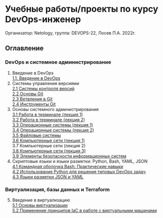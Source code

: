 # Учебные работы/проекты по курсу DevOps-инженер
Организатор: Netology, группа: DEVOPS-22, Лосев П.А. 2022г.
## Оглавление
### DevOps и системное администрирование
1. Введение в DevOps  
[1.1. Введение в DevOps](01-intro-01/README.md)
2. Системы управления версиями  
[2.1 Системы контроля версий](02-git-01-vcs/README.md)  
[2.2 Основы Git](02-git-02-base/README.md)  
[2.3 Ветвления в Git](02-git-03-branching/README.md)  
[2.4 Инструменты Git](02-git-04-tools/README.md)  
3. Основы системного администрирования  
[3.1 Работа в терминале (лекция 1)](03-sysadmin-01-terminal/README.md)  
[3.2 Работа в терминале (лекция 2)](03-sysadmin-02-terminal/README.md)  
[3.3 Операционные системы (лекция 1)](03-sysadmin-03-os/README.md)  
[3.4 Операционные системы (лекция 2)](03-sysadmin-04-os/README.md)  
[3.5 Файловые системы](03-sysadmin-05-fs/README.md)  
[3.6 Компьютерные сети (лекция 1)](03-sysadmin-06-net/README.md)  
3.7 Компьютерные сети (лекция 2)  
[3.8 Компьютерные сети (лекция 3)](03-sysadmin-08-net/README.md)  
[3.9 Элементы безопасности информационных систем](03-sysadmin-09-security/README.md)  
4. Скриптовые языки и языки разметки: Python, Bash, YAML, JSON  
[4.1 Командная оболочка Bash: Практические навыки](04-script-01-bash/README.md)  
[4.2 Использование Python для решения типовых DevOps задач](04-script-02-py/README.md)  
[4.3 Языки разметки JSON и YAML](04-script-03/README.md)  

### Виртуализация, базы данных и Terraform
5. Введение в виртуализацию  
[5.1 Основы виртуализации](05-virt-01-basics/README.md)   
[5.2 Применение принципов IaC в работе с виртуальными машинами](05-virt-02-iac/README.md)   